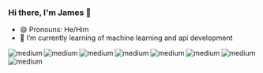 ### Hi there, I'm James 👋
- 😄 Pronouns: He/Him
- 🌱 I’m currently learning of machine learning and api development

<img align="left" alt="medium" src="https://img.shields.io/badge/JavaScript-323330?style=for-the-badge&logo=javascript&logoColor=F7DF1E" />

<img align="left" alt="medium" src="https://img.shields.io/badge/C%23-239120?style=for-the-badge&logo=c-sharp&logoColor=white" />

<img align="left" alt="medium" src="https://img.shields.io/badge/CSS3-1572B6?style=for-the-badge&logo=css3&logoColor=white" />

<img align="left" alt="medium" src="https://img.shields.io/badge/HTML5-E34F26?style=for-the-badge&logo=html5&logoColor=white" />

<img align="left" alt="medium" src="https://img.shields.io/badge/Python-FFD43B?style=for-the-badge&logo=python&logoColor=blue" />

<img align="left" alt="medium" src="https://img.shields.io/badge/R-276DC3?style=for-the-badge&logo=r&logoColor=white" />

<img align="left" alt="medium" src="https://img.shields.io/badge/TypeScript-007ACC?style=for-the-badge&logo=typescript&logoColor=white" />

<img align="left" alt="medium" src="https://img.shields.io/badge/fastapi-109989?style=for-the-badge&logo=FASTAPI&logoColor=white" />





